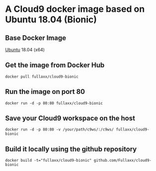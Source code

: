 # A Cloud9 docker image based on Ubuntu 18.04 (Bionic)

## Base Docker Image
[Ubuntu](https://hub.docker.com/_/ubuntu) 18.04 (x64)

## Get the image from Docker Hub
```
docker pull fullaxx/cloud9-bionic
```

## Run the image on port 80
```
docker run -d -p 80:80 fullaxx/cloud9-bionic
```

## Save your Cloud9 workspace on the host
```
docker run -d -p 80:80 -v /your/path/c9ws/:/c9ws/ fullaxx/cloud9-bionic
```

## Build it locally using the github repository
```
docker build -t="fullaxx/cloud9-bionic" github.com/Fullaxx/cloud9-bionic
```
